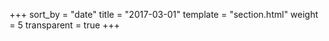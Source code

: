 +++
sort_by = "date"
title = "2017-03-01"
template = "section.html"
weight = 5
transparent = true
+++